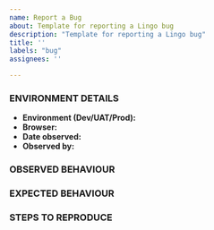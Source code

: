 ```yaml
---
name: Report a Bug
about: Template for reporting a Lingo bug
description: "Template for reporting a Lingo bug"
title: ''
labels: "bug"
assignees: ''

---
```

### ENVIRONMENT DETAILS
* **Environment (Dev/UAT/Prod):** 
* **Browser:** 
* **Date observed:** 
* **Observed by:** 

### OBSERVED BEHAVIOUR

### EXPECTED BEHAVIOUR

### STEPS TO REPRODUCE
